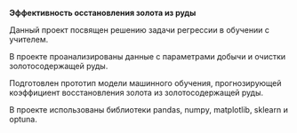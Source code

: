 **Эффективность осстановления золота из руды**

Данный проект посвящен решению задачи регрессии в обучении с учителем.

В проекте проанализированы данные с параметрами добычи и очистки золотосодержащей руды.

Подготовлен прототип модели машинного обучения, прогнозирующей коэффициент восстановления золота из золотосодержащей руды.

В проекте использованы библиотеки pandas, numpy, matplotlib, sklearn и optuna.
